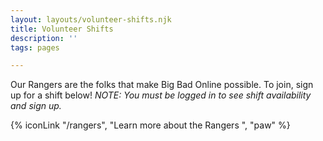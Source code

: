 ```yaml
---
layout: layouts/volunteer-shifts.njk
title: Volunteer Shifts
description: ''
tags: pages

---
```

Our Rangers are the folks that make Big Bad Online possible. To join, sign up for a shift below! *NOTE: You must be logged in to see shift availability and sign up.*

{% iconLink "/rangers", "Learn more about the Rangers ", "paw" %}
